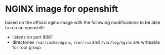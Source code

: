 # NGINX image for openshift

based on the official nginx image with the following modifications to be able to run on openshift:

- listens on port 8081
- directories `/var/cache/nginx`, `/var/run` and `/var/log/nginx` are writeable for root group

